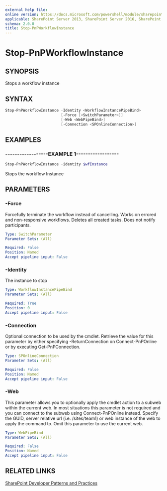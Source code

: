 ```yaml
---
external help file:
online version: https://docs.microsoft.com/powershell/module/sharepoint-pnp/stop-pnpworkflowinstance
applicable: SharePoint Server 2013, SharePoint Server 2016, SharePoint Server 2019, SharePoint Online
schema: 2.0.0
title: Stop-PnPWorkflowInstance
---
```


# Stop-PnPWorkflowInstance

## SYNOPSIS
Stops a workflow instance

## SYNTAX 

```powershell
Stop-PnPWorkflowInstance -Identity <WorkflowInstancePipeBind>
                         [-Force [<SwitchParameter>]]
                         [-Web <WebPipeBind>]
                         [-Connection <SPOnlineConnection>]
```

## EXAMPLES

### ------------------EXAMPLE 1------------------
```powershell
Stop-PnPWorkflowInstance -identity $wfInstance
```

Stops the workflow Instance

## PARAMETERS

### -Force
Forcefully terminate the workflow instead of cancelling. Works on errored and non-responsive workflows. Deletes all created tasks. Does not notify participants.

```yaml
Type: SwitchParameter
Parameter Sets: (All)

Required: False
Position: Named
Accept pipeline input: False
```

### -Identity
The instance to stop

```yaml
Type: WorkflowInstancePipeBind
Parameter Sets: (All)

Required: True
Position: 0
Accept pipeline input: False
```

### -Connection
Optional connection to be used by the cmdlet. Retrieve the value for this parameter by either specifying -ReturnConnection on Connect-PnPOnline or by executing Get-PnPConnection.

```yaml
Type: SPOnlineConnection
Parameter Sets: (All)

Required: False
Position: Named
Accept pipeline input: False
```

### -Web
This parameter allows you to optionally apply the cmdlet action to a subweb within the current web. In most situations this parameter is not required and you can connect to the subweb using Connect-PnPOnline instead. Specify the GUID, server relative url (i.e. /sites/team1) or web instance of the web to apply the command to. Omit this parameter to use the current web.

```yaml
Type: WebPipeBind
Parameter Sets: (All)

Required: False
Position: Named
Accept pipeline input: False
```

## RELATED LINKS

[SharePoint Developer Patterns and Practices](https://aka.ms/sppnp)